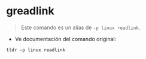 # greadlink

> Este comando es un alias de `-p linux readlink`.

- Ve documentación del comando original:

`tldr -p linux readlink`
